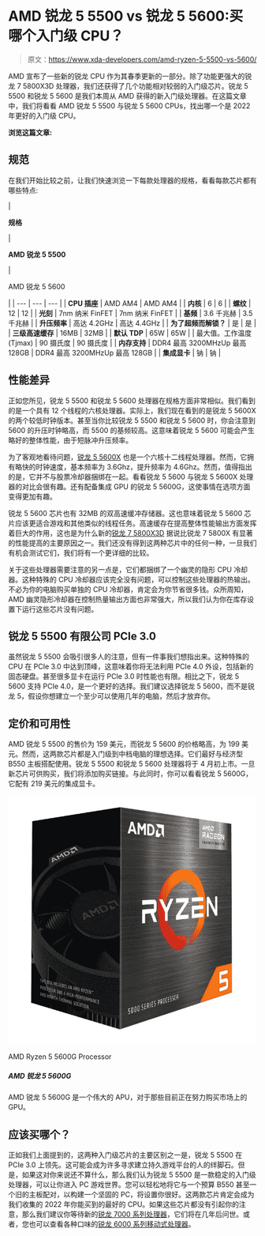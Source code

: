 # AMD 锐龙 5 5500 vs 锐龙 5 5600:买哪个入门级 CPU？

> 原文：<https://www.xda-developers.com/amd-ryzen-5-5500-vs-5600/>

AMD 宣布了一些新的锐龙 CPU 作为其春季更新的一部分。除了功能更强大的锐龙 7 5800X3D 处理器，我们还获得了几个功能相对较弱的入门级芯片。锐龙 5 5500 和锐龙 5 5600 是我们本周从 AMD 获得的新入门级处理器。在这篇文章中，我们将看看 AMD 锐龙 5 5500 与锐龙 5 5600 CPUs，找出哪一个是 2022 年更好的入门级 CPU。

**浏览这篇文章:**

## 规范

在我们开始比较之前，让我们快速浏览一下每款处理器的规格，看看每款芯片都有哪些特点:

| 

**规格**

 | 

**AMD 锐龙 5 5500**

 | 

AMD 锐龙 5 5600

 |
| --- | --- | --- |
| **CPU 插座** | AMD AM4 | AMD AM4 |
| **内核** | 6 | 6 |
| **螺纹** | 12 | 12 |
| **光刻** | 7nm 纳米 FinFET | 7nm 纳米 FinFET |
| **基频** | 3.6 千兆赫 | 3.5 千兆赫 |
| **升压频率** | 高达 4.2GHz | 高达 4.4GHz |
| **为了超频而解锁？** | 是 | 是 |
| **三级高速缓存** | 16MB | 32MB |
| **默认 TDP** | 65W | 65W |
| 最大值。工作温度(Tjmax) | 90 摄氏度 | 90 摄氏度 |
| **内存支持** | DDR4 最高 3200MHzUp 最高 128GB | DDR4 最高 3200MHzUp 最高 128GB |
| **集成显卡** | 钠 | 钠 |

## 性能差异

正如您所见，锐龙 5 5500 和锐龙 5 5600 处理器在规格方面非常相似。我们看到的是一个具有 12 个线程的六核处理器。实际上，我们现在看到的是锐龙 5 5600X 的两个较低时钟版本。甚至当你比较锐龙 5 5500 和锐龙 5 5600 时，你会注意到 5600 的升压时钟略高，而 5500 的基频较高。这意味着锐龙 5 5600 可能会产生略好的整体性能，由于短脉冲升压频率。

为了客观地看待问题，[锐龙 5 5600X](https://www.xda-developers.com/amd-ryzen-5-5600x-vs-intel-core-i5-12600k/) 也是一个六核十二线程处理器。然而，它拥有略快的时钟速度，基本频率为 3.6Ghz，提升频率为 4.6Ghz。然而，值得指出的是，它并不与股票冷却器捆绑在一起。看看锐龙 5 5600 与锐龙 5 5600X 处理器的对比会很有趣。还有配备集成 GPU 的锐龙 5 5600G，这使事情在选项方面变得更加有趣。

锐龙 5 5600 芯片也有 32MB 的双高速缓冲存储器。这也意味着锐龙 5 5600 芯片应该更适合游戏和其他类似的线程任务。高速缓存在提高整体性能输出方面发挥着巨大的作用，这也是为什么新的[锐龙 7 5800X3D](https://www.xda-developers.com/amd-ryzen-7-5800x-vs-amd-ryzen-7-5800x3d/) 据说比锐龙 7 5800X 有显著的性能提高的主要原因之一。我们还没有得到这两种芯片中的任何一种，一旦我们有机会测试它们，我们将有一个更详细的比较。

关于这些处理器需要注意的另一点是，它们都捆绑了一个幽灵的隐形 CPU 冷却器。这种特殊的 CPU 冷却器应该完全没有问题，可以控制这些处理器的热输出。不必为你的电脑购买单独的 CPU 冷却器，肯定会为你节省很多钱。众所周知，AMD 幽灵隐形冷却器在控制热量输出方面也非常强大，所以我们认为你在库存设置下运行这些芯片没有问题。

## 锐龙 5 5500 有限公司 PCIe 3.0

虽然锐龙 5 5500 会吸引很多人的注意，但有一件事我们想指出来。这种特殊的 CPU 在 PCIe 3.0 中达到顶峰，这意味着你将无法利用 PCIe 4.0 外设，包括新的固态硬盘。甚至很多显卡在运行 PCIe 3.0 时性能也有限。相比之下，锐龙 5 5600 支持 PCIe 4.0，是一个更好的选择。我们建议选择锐龙 5 5600，而不是锐龙 5，假设你想建立一个至少可以使用几年的电脑，然后才放弃你。

## 定价和可用性

AMD 锐龙 5 5500 的售价为 159 美元，而锐龙 5 5600 的价格略高，为 199 美元。然而，这两款芯片都是入门级到中档电脑的理想选择。它们最好与经济型 B550 主板搭配使用。锐龙 5 5500 和锐龙 5 5600 处理器将于 4 月初上市。一旦新芯片可供购买，我们将添加购买链接。与此同时，你可以看看锐龙 5 5600G，它配有 219 美元的集成显卡。

 <picture>![The AMD Ryzen 5 5600G is a great APU for those who are currently struggling to buy a GPU on the market.](img/f918de0c9ad5b7766936ed464a480ae0.png)</picture> 

AMD Ryzen 5 5600G Processor

##### AMD 锐龙 5 5600G

AMD 锐龙 5 5600G 是一个伟大的 APU，对于那些目前正在努力购买市场上的 GPU。

## 应该买哪个？

正如我们上面提到的，这两种入门级芯片的主要区别之一是，锐龙 5 5500 在 PCIe 3.0 上领先。这可能会成为许多寻求建立持久游戏平台的人的绊脚石。但是，如果这对你来说还不算什么，那么我们认为锐龙 5 5500 是一款稳定的入门级处理器，可以让你进入 PC 游戏世界。您可以轻松地将它与一个预算 B550 甚至一个旧的主板配对，以构建一个坚固的 PC，将设置你很好。这两款芯片肯定会成为我们收集的 2022 年你能买到的最好的 CPU。如果这些芯片都没有引起你的注意，那么我们建议你等待新的[锐龙 7000 系列处理器](https://www.xda-developers.com/amd-ryzen-7000/)，它们将在几年后问世。或者，您也可以查看各种口味的[锐龙 6000 系列移动式处理器](https://www.xda-developers.com/amd-ryzen-6000/)。